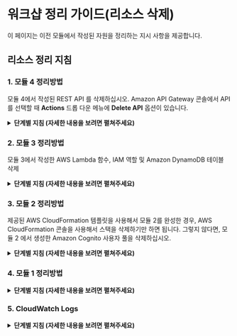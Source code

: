 # 워크샵 정리 가이드(리소스 삭제)

이 페이지는 이전 모듈에서 작성된 자원을 정리하는 지시 사항을 제공합니다.

## 리소스 정리 지침

### 1. 모듈 4 정리방법
모듈 4에서 작성된 REST API 를 삭제하십시오. Amazon API Gateway 콘솔에서 API를 선택할 때 **Actions** 드롭 다운 메뉴에 **Delete API** 옵션이 있습니다.

<details>
<summary><strong>단계별 지침 (자세한 내용을 보려면 펼쳐주세요)</strong></summary><p>

1. AWS Management 콘솔에서, **서비스** 를 클릭한 다음 Application Services 에서 **API Gateway** 를 선택하십시오.

1. 모듈 4에서 작성한 API 를 선택하십시오.

1. **작업** 드롭 다운 메뉴를 펼쳐서 **API 삭제** 를 선택하십시오.

1. 메시지가 표시되면 API 이름을 입력하고 **API 삭제** 를 선택하십시오.

</p></details>


### 2. 모듈 3 정리방법
모듈 3에서 작성한 AWS Lambda 함수, IAM 역할 및 Amazon DynamoDB 테이블 삭제

<details>
<summary><strong>단계별 지침 (자세한 내용을 보려면 펼쳐주세요)</strong></summary><p>

#### Lambda Function

1. AWS Management 콘솔에서, **서비스** 를 클릭한 다음 Compute 에서 **Lambda** 를 선택하십시오.

1. 모듈 3 에서 만든 `RequestUnicorn` 함수를 선택하십시오.

1. **작업** 드롭 다운 메뉴에서, **삭제** 을 선택하십시오.

1. 확인 메시지가 나타나면 **삭제** 를 선택하십시오.

#### IAM Role

1. AWS Management 콘솔에서, **서비스** 를 클릭한 다음 Security, Identity & Compliance 에서 **IAM** 을 선택하십시오.

1. 네비게이션 메뉴에서 **역할** 을 선택하십시오.

1. `WildRydesLambda` 를 필터 입력칸에 넣으십시오.

1. 모듈 3에서 작성한 역할(role)을 선택하십시오.

1. 오른쪽 상단의 **역할 삭제** 를 선택하십시오.

1. 확인 메시지가 나타나면 **예, 삭제** 를 선택하십시오.

#### DynamoDB 테이블

1. AWS Management 콘솔에서 **서비스** 를 클릭한 다음 Databases 에서 **DynamoDB** 를 선택하십시오.

1. 네비게이션 메뉴에서 **테이블** 를 선택하십시오.

1. 모듈 3 에서 생성한 **Rides** 테이블을 선택하십시오.

1. **테이블 삭제** 를 선택하십시오.

1. **이 테이블에 대한 모든 CloudWatch 알람 삭제** 체크박스를 선택한 뒤에 **삭제** 를 선택하십시오.

</p></details>

### 3. 모듈 2 정리방법
제공된 AWS CloudFormation 템플릿을 사용해서 모듈 2를 완성한 경우, AWS CloudFormation 콘솔을 사용해서 스택을 삭제하기만 하면 됩니다. 그렇지 않다면, 모듈 2 에서 생성한 Amazon Cognito 사용자 풀을 삭제하십시오.

<details>
<summary><strong>단계별 지침 (자세한 내용을 보려면 펼쳐주세요)</strong></summary><p>

1. AWS Management 콘솔에서 **서비스** 를 클릭한 다음 Mobile Services 에서 **Cognito** 를 선택하십시오.

1. **사용자 풀 관리** 를 선택하십시오.

1. 모듈 2 에서 만든 **WildRydes** 를 선택합니다.

1. 페이지 오른쪽 위 모서리에 있는 **풀 삭제** 를 선택하십시오.

1. `delete` 를 입력하고 확인 메시지가 나타나면 **풀 삭제** 를 선택하십시오.

</p></details>

### 4. 모듈 1 정리방법

<details>
<summary><strong>단계별 지침 (자세한 내용을 보려면 펼쳐주세요)</strong></summary><p>

1. AWS Management 콘솔에서 **서비스** 를 선택한 다음 Storage스에서 **S3** 를 선택하십시오.

1. 모듈 1 에서 작성한 버킷을 선택하십시오.

1. **버킷 삭제** 을 선택하십시오.

1. 확인 메시지가 나타나면 버킷의 이름을 입력하고 확인(confirm)을 선택하십시오.

</p></details>


### 5. CloudWatch Logs

<details>
<summary><strong>단계별 지침 (자세한 내용을 보려면 펼쳐주세요)</strong></summary><p>

1. AWS Management 콘솔 에서 **서비스** 를 클릭한 다음 **관리 도구** 에서 **CloudWatch** 를 선택하십시오.

1. 네비게이션 메뉴에서 **Logs** 를 선택하십시오.

1. **/aws/lambda/RequestUnicorn** 로그 그룹을 선택하십시오. 만약 계정에 로그 그룹이 여러개 있는 경우, 로그 그룹을 쉽게 찾으려면 **Filter** 입력칸에 `/aws/lambda/RequestUnicorn` 를 입력하면 됩니다.

1. **작업** 드롭 다운 메뉴에서 **로그 그룹 삭제** 를 선택하십시오.

1. 확인 메시지가 나타나면 **예, 삭제** 를 선택하십시오.

</p></details>
